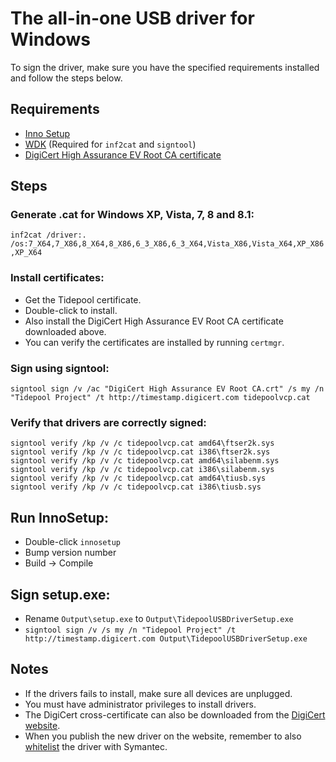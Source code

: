 # The all-in-one USB driver for Windows

To sign the driver, make sure you have the specified requirements installed and follow the steps below.

## Requirements

- [Inno Setup](http://www.jrsoftware.org/isdl.php)
- [WDK](https://msdn.microsoft.com/en-us/windows/hardware/gg454513.aspx) (Required for `inf2cat` and `signtool`)
- [DigiCert High Assurance EV Root CA certificate](https://www.digicert.com/CACerts/DigiCertHighAssuranceEVRootCA.crt)

## Steps

### Generate .cat for Windows XP, Vista, 7, 8 and 8.1:
`inf2cat /driver:. /os:7_X64,7_X86,8_X64,8_X86,6_3_X86,6_3_X64,Vista_X86,Vista_X64,XP_X86,XP_X64`

### Install certificates:

- Get the Tidepool certificate.
- Double-click to install.
- Also install the DigiCert High Assurance EV Root CA certificate downloaded above.
- You can verify the certificates are installed by running `certmgr`.

### Sign using signtool:

`signtool sign /v /ac "DigiCert High Assurance EV Root CA.crt" /s my /n "Tidepool Project" /t http://timestamp.digicert.com tidepoolvcp.cat`

### Verify that drivers are correctly signed:

	signtool verify /kp /v /c tidepoolvcp.cat amd64\ftser2k.sys
	signtool verify /kp /v /c tidepoolvcp.cat i386\ftser2k.sys
	signtool verify /kp /v /c tidepoolvcp.cat amd64\silabenm.sys
	signtool verify /kp /v /c tidepoolvcp.cat i386\silabenm.sys
	signtool verify /kp /v /c tidepoolvcp.cat amd64\tiusb.sys
	signtool verify /kp /v /c tidepoolvcp.cat i386\tiusb.sys

## Run InnoSetup:
- Double-click `innosetup`
- Bump version number
- Build -> Compile

## Sign setup.exe:
- Rename `Output\setup.exe` to `Output\TidepoolUSBDriverSetup.exe`
- `signtool sign /v /s my /n "Tidepool Project" /t http://timestamp.digicert.com Output\TidepoolUSBDriverSetup.exe`

## Notes

- If the drivers fails to install, make sure all devices are unplugged.
- You must have administrator privileges to install drivers.
- The DigiCert cross-certificate can also be downloaded from the [DigiCert website](
https://www.digicert.com/code-signing/driver-signing-in-windows-using-signtool.htm#download_cross_certificate).
- When you publish the new driver on the website, remember to also [whitelist](https://submit.symantec.com/whitelist/isv/) the driver with Symantec.
